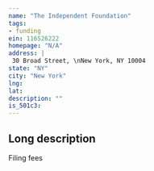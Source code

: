 ```yaml
---
name: "The Independent Foundation"
tags:
- funding
ein: 116526222
homepage: "N/A"
address: |
 30 Broad Street, \nNew York, NY 10004
state: "NY"
city: "New York"
lng: 
lat: 
description: ""
is_501c3: 
---
```


## Long description

Filing fees
